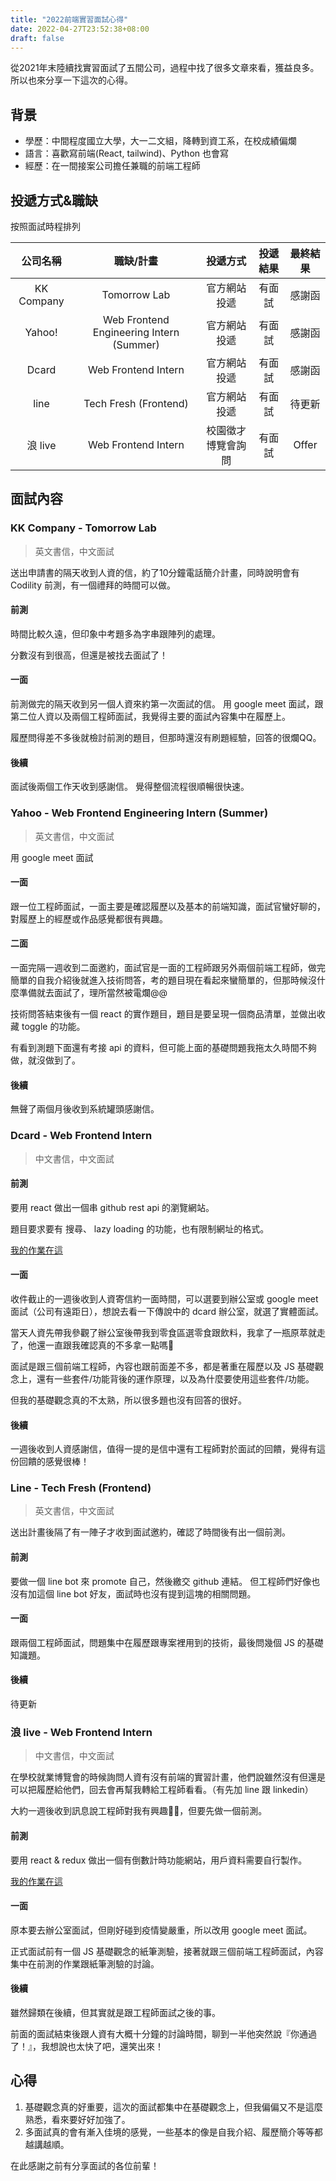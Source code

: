 ```yaml
---
title: "2022前端實習面試心得"
date: 2022-04-27T23:52:38+08:00
draft: false
---
```


從2021年末陸續找實習面試了五間公司，過程中找了很多文章來看，獲益良多。
所以也來分享一下這次的心得。

## 背景
- 學歷：中間程度國立大學，大一二文組，降轉到資工系，在校成績偏爛
- 語言：喜歡寫前端(React, tailwind)、Python 也會寫
- 經歷：在一間接案公司擔任兼職的前端工程師

## 投遞方式&職缺
按照面試時程排列

|  **公司名稱**  |                **職缺/計畫**                 | **投遞方式**  | **投遞結果** | **最終結果** |
|:----------:|:----------------------------------------:|:---------:|:--------:|:--------:|
| KK Company |               Tomorrow Lab               |  官方網站投遞   |   有面試    |   感謝函    |
|   Yahoo!   | Web Frontend Engineering Intern (Summer) |  官方網站投遞   |   有面試    |   感謝函    |
|   Dcard    |           Web Frontend Intern            |  官方網站投遞   |   有面試    |   感謝函    |
|    line    |          Tech Fresh (Frontend)           |  官方網站投遞   |   有面試    |   待更新    |
|   浪 live   |           Web Frontend Intern            | 校園徵才博覽會詢問 |   有面試    |  Offer   |

## 面試內容

### KK Company - Tomorrow Lab
> 英文書信，中文面試

送出申請書的隔天收到人資的信，約了10分鐘電話簡介計畫，同時說明會有 Codility 前測，有一個禮拜的時間可以做。
#### 前測
時間比較久遠，但印象中考題多為字串跟陣列的處理。

分數沒有到很高，但還是被找去面試了！
#### 一面
前測做完的隔天收到另一個人資來約第一次面試的信。
用 google meet 面試，跟第二位人資以及兩個工程師面試，我覺得主要的面試內容集中在履歷上。

履歷問得差不多後就檢討前測的題目，但那時還沒有刷題經驗，回答的很爛QQ。

#### 後續
面試後兩個工作天收到感謝信。
覺得整個流程很順暢很快速。


### Yahoo - Web Frontend Engineering Intern (Summer)
> 英文書信，中文面試

用 google meet 面試
#### 一面
跟一位工程師面試，一面主要是確認履歷以及基本的前端知識，面試官蠻好聊的，對履歷上的經歷或作品感覺都很有興趣。

#### 二面
一面完隔一週收到二面邀約，面試官是一面的工程師跟另外兩個前端工程師，做完簡單的自我介紹後就進入技術問答，考的題目現在看起來蠻簡單的，但那時候沒什麼準備就去面試了，理所當然被電爛@@

技術問答結束後有一個 react 的實作題目，題目是要呈現一個商品清單，並做出收藏 toggle 的功能。

有看到測題下面還有考接 api 的資料，但可能上面的基礎問題我拖太久時間不夠做，就沒做到了。

#### 後續
無聲了兩個月後收到系統罐頭感謝信。

### Dcard - Web Frontend Intern
> 中文書信，中文面試

#### 前測
要用 react 做出一個串 github rest api 的瀏覽網站。

題目要求要有 搜尋、 lazy loading 的功能，也有限制網址的格式。

[我的作業在這](https://dcard-hw.chiendavid.com/)

#### 一面
收件截止的一週後收到人資寄信約一面時間，可以選要到辦公室或 google meet 面試（公司有遠距日），想說去看一下傳說中的 dcard 辦公室，就選了實體面試。

當天人資先帶我參觀了辦公室後帶我到零食區選零食跟飲料，我拿了一瓶原萃就走了，他還一直跟我確認真的不多拿一點嗎🤣

面試是跟三個前端工程師，內容也跟前面差不多，都是著重在履歷以及 JS 基礎觀念上，還有一些套件/功能背後的運作原理，以及為什麼要使用這些套件/功能。

但我的基礎觀念真的不太熟，所以很多題也沒有回答的很好。


#### 後續
一週後收到人資感謝信，值得一提的是信中還有工程師對於面試的回饋，覺得有這份回饋的感覺很棒！

### Line - Tech Fresh (Frontend)
> 英文書信，中文面試

送出計畫後隔了有一陣子才收到面試邀約，確認了時間後有出一個前測。
#### 前測
要做一個 line bot 來 promote 自己，然後繳交 github 連結。
但工程師們好像也沒有加這個 line bot 好友，面試時也沒有提到這塊的相關問題。
#### 一面
跟兩個工程師面試，問題集中在履歷跟專案裡用到的技術，最後問幾個 JS 的基礎知識題。

#### 後續
待更新

### 浪 live - Web Frontend Intern
> 中文書信，中文面試

在學校就業博覽會的時候詢問人資有沒有前端的實習計畫，他們說雖然沒有但還是可以把履歷給他們，回去會再幫我轉給工程師看看。（有先加 line 跟 linkedin）

大約一週後收到訊息說工程師對我有興趣🤣🤣，但要先做一個前測。

#### 前測
要用 react & redux 做出一個有倒數計時功能網站，用戶資料需要自行製作。

[我的作業在這](https://lottery.chiendavid.com/)

#### 一面
原本要去辦公室面試，但剛好碰到疫情變嚴重，所以改用 google meet 面試。

正式面試前有一個 JS 基礎觀念的紙筆測驗，接著就跟三個前端工程師面試，內容集中在前測的作業跟紙筆測驗的討論。


#### 後續
雖然歸類在後續，但其實就是跟工程師面試之後的事。

前面的面試結束後跟人資有大概十分鐘的討論時間，聊到一半他突然說『你通過了！』，我想說也太快了吧，還笑出來！

## 心得

1. 基礎觀念真的好重要，這次的面試都集中在基礎觀念上，但我偏偏又不是這麼熟悉，看來要好好加強了。
2. 多面試真的會有漸入佳境的感覺，一些基本的像是自我介紹、履歷簡介等等都越講越順。

在此感謝之前有分享面試的各位前輩！
